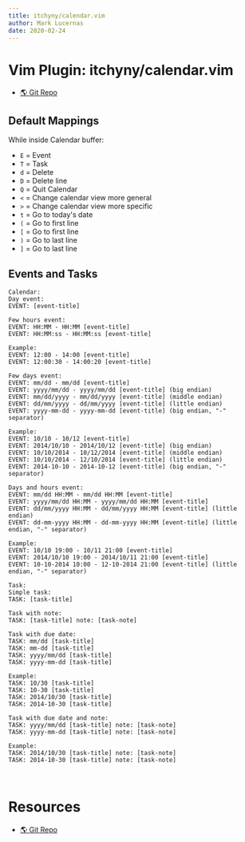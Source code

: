 ```yaml
---
title: itchyny/calendar.vim
author: Mark Lucernas
date: 2020-02-24
---
```


# Vim Plugin: itchyny/calendar.vim

- [🌎 Git Repo](https://github.com/itchyny/calendar.vim)

## Default Mappings

While inside Calendar buffer:

  - `E` = Event
  - `T` = Task
  - `d` = Delete
  - `D` = Delete line
  - `Q` = Quit Calendar
  - `<` = Change calendar view more general
  - `>` = Change calendar view more specific
  - `t` = Go to today's date
  - `(` = Go to first line
  - `[` = Go to first line
  - `)` = Go to last line
  - `]` = Go to last line

## Events and Tasks

  ```
  Calendar:
  Day event:
  EVENT: [event-title]

  Few hours event:
  EVENT: HH:MM - HH:MM [event-title]
  EVENT: HH:MM:ss - HH:MM:ss [event-title]

  Example:
  EVENT: 12:00 - 14:00 [event-title]
  EVENT: 12:00:30 - 14:00:20 [event-title]

  Few days event:
  EVENT: mm/dd - mm/dd [event-title]
  EVENT: yyyy/mm/dd - yyyy/mm/dd [event-title] (big endian)
  EVENT: mm/dd/yyyy - mm/dd/yyyy [event-title] (middle endian)
  EVENT: dd/mm/yyyy - dd/mm/yyyy [event-title] (little endian)
  EVENT: yyyy-mm-dd - yyyy-mm-dd [event-title] (big endian, "-" separator)

  Example:
  EVENT: 10/10 - 10/12 [event-title]
  EVENT: 2014/10/10 - 2014/10/12 [event-title] (big endian)
  EVENT: 10/10/2014 - 10/12/2014 [event-title] (middle endian)
  EVENT: 10/10/2014 - 12/10/2014 [event-title] (little endian)
  EVENT: 2014-10-10 - 2014-10-12 [event-title] (big endian, "-" separator)

  Days and hours event:
  EVENT: mm/dd HH:MM - mm/dd HH:MM [event-title]
  EVENT: yyyy/mm/dd HH:MM - yyyy/mm/dd HH:MM [event-title]
  EVENT: dd/mm/yyyy HH:MM - dd/mm/yyyy HH:MM [event-title] (little endian)
  EVENT: dd-mm-yyyy HH:MM - dd-mm-yyyy HH:MM [event-title] (little endian, "-" separator)

  Example:
  EVENT: 10/10 19:00 - 10/11 21:00 [event-title]
  EVENT: 2014/10/10 19:00 - 2014/10/11 21:00 [event-title]
  EVENT: 10-10-2014 10:00 - 12-10-2014 21:00 [event-title] (little endian, "-" separator)

  Task:
  Simple task:
  TASK: [task-title]

  Task with note:
  TASK: [task-title] note: [task-note]

  Task with due date:
  TASK: mm/dd [task-title]
  TASK: mm-dd [task-title]
  TASK: yyyy/mm/dd [task-title]
  TASK: yyyy-mm-dd [task-title]

  Example:
  TASK: 10/30 [task-title]
  TASK: 10-30 [task-title]
  TASK: 2014/10/30 [task-title]
  TASK: 2014-10-30 [task-title]

  Task with due date and note:
  TASK: yyyy/mm/dd [task-title] note: [task-note]
  TASK: yyyy-mm-dd [task-title] note: [task-note]

  Example:
  TASK: 2014/10/30 [task-title] note: [task-note]
  TASK: 2014-10-30 [task-title] note: [task-note]
  ```


<br>

# Resources

- [🌎 Git Repo](https://github.com/itchyny/calendar.vim)

